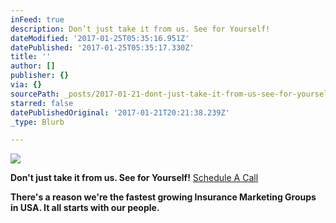 ```yaml
---
inFeed: true
description: Don’t just take it from us. See for Yourself!
dateModified: '2017-01-25T05:35:16.951Z'
datePublished: '2017-01-25T05:35:17.330Z'
title: ''
author: []
publisher: {}
via: {}
sourcePath: _posts/2017-01-21-dont-just-take-it-from-us-see-for-yourself.md
starred: false
datePublishedOriginal: '2017-01-21T20:21:38.239Z'
_type: Blurb

---
```

![](https://the-grid-user-content.s3-us-west-2.amazonaws.com/f6112198-efc4-485a-a7f2-ea0e8d2a7d17.jpg)

**Don't just take it from us. See for Yourself!**
[Schedule A Call][0]

**There's a reason we're the fastest growing Insurance Marketing Groups in USA. It all starts with our people.**

[0]: https://calendly.com/surewaytolive/15min/01-21-2017?back=1